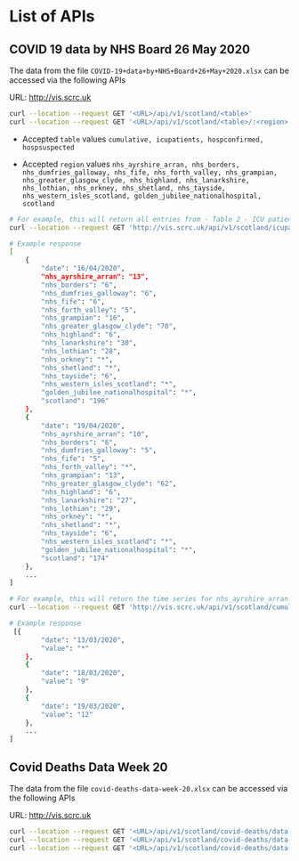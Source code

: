# List of APIs  

 
## COVID 19 data by NHS Board 26 May 2020 
The data from the file `COVID-19+data+by+NHS+Board+26+May+2020.xlsx` can be accessed via the following APIs

URL: http://vis.scrc.uk 
 
```bash
curl --location --request GET '<URL>/api/v1/scotland/<table>'
curl --location --request GET '<URL>/api/v1/scotland/<table>/:<region>'
```

- Accepted `table` values `cumulative, icupatients, hospconfirmed, hospsuspected`


- Accepted `region` values  `nhs_ayrshire_arran, nhs_borders, nhs_dumfries_galloway, nhs_fife, nhs_forth_valley, nhs_grampian, nhs_greater_glasgow_clyde, nhs_highland, nhs_lanarkshire, nhs_lothian,
nhs_orkney, nhs_shetland, nhs_tayside, nhs_western_isles_scotland, golden_jubilee_nationalhospital, scotland`


```bash
# For example, this will return all entries from - Table 2 - ICU patients
curl --location --request GET 'http://vis.scrc.uk/api/v1/scotland/icupatients'

# Example response
[
    {
        "date": "16/04/2020",
        "nhs_ayrshire_arran": "13",
        "nhs_borders": "6",
        "nhs_dumfries_galloway": "6",
        "nhs_fife": "6",
        "nhs_forth_valley": "5",
        "nhs_grampian": "16",
        "nhs_greater_glasgow_clyde": "70",
        "nhs_highland": "6",
        "nhs_lanarkshire": "30",
        "nhs_lothian": "28",
        "nhs_orkney": "*",
        "nhs_shetland": "*",
        "nhs_tayside": "6",
        "nhs_western_isles_scotland": "*",
        "golden_jubilee_nationalhospital": "*",
        "scotland": "196"
    },
    {
        "date": "19/04/2020",
        "nhs_ayrshire_arran": "10",
        "nhs_borders": "6",
        "nhs_dumfries_galloway": "5",
        "nhs_fife": "5",
        "nhs_forth_valley": "*",
        "nhs_grampian": "13",
        "nhs_greater_glasgow_clyde": "62",
        "nhs_highland": "6",
        "nhs_lanarkshire": "27",
        "nhs_lothian": "29",
        "nhs_orkney": "*",
        "nhs_shetland": "*",
        "nhs_tayside": "6",
        "nhs_western_isles_scotland": "*",
        "golden_jubilee_nationalhospital": "*",
        "scotland": "174"
    },
    ...
]
```

```bash
# For example, this will return the time series for nhs_ayrshire_arran from Table 1 - Cumulative cases
curl --location --request GET 'http://vis.scrc.uk/api/v1/scotland/cumulative/nhs_ayrshire_arran'

# Example response
 [{
        "date": "13/03/2020",
        "value": "*"
    },
    {
        "date": "18/03/2020",
        "value": "9"
    },
    {
        "date": "19/03/2020",
        "value": "12"
    },
    ...
]
```


## Covid Deaths Data Week 20 
The data from the file `covid-deaths-data-week-20.xlsx` can be accessed via the following APIs

URL: http://vis.scrc.uk 
 
```bash
curl --location --request GET '<URL>/api/v1/scotland/covid-deaths/data-week/gender-age'
curl --location --request GET '<URL>/api/v1/scotland/covid-deaths/data-week/location'
curl --location --request GET '<URL>/api/v1/scotland/covid-deaths/data-week/type'
```
